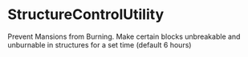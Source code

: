 # StructureControlUtility

Prevent Mansions from Burning.
Make certain blocks unbreakable and unburnable in structures for a set time (default 6 hours)